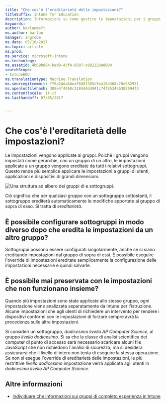 ```yaml
---
title: "Che cos'è l'ereditarietà delle impostazioni?"
titleSuffix: Intune for Education
description: Informazioni su come gestire le impostazioni per i gruppi di dispositivi con Intune per l'istruzione.
keywords: 
author: barlanmsft
ms.author: barlan
manager: angrobe
ms.date: 05/10/2017
ms.topic: article
ms.prod: 
ms.service: microsoft-intune
ms.technology: 
ms.assetid: 4b69b884-bed9-43f4-8507-c802228a8804
searchScope:
- IntuneEDU
ms.translationtype: Machine Translation
ms.sourcegitcommit: f76a24da64ea7688f385c5ea15a368c76e982951
ms.openlocfilehash: 388e4f4468c3184d4dd941c74f8524a6302694f3
ms.contentlocale: it-it
ms.lasthandoff: 07/05/2017


---
```


# <a name="what-is-settings-inheritance"></a>Che cos'è l'ereditarietà delle impostazioni?

Le impostazioni vengono applicate ai gruppi. Poiché i gruppi vengono impostati come gerarchie, con un gruppo di un altro, le impostazioni applicate a un gruppo vengono ereditate da tutti i relativi sottogruppi. Questo rende più semplice applicare le impostazioni a gruppi di utenti, applicazioni e dispositivi di grandi dimensioni.

  ![Una struttura ad albero dei gruppi di e sottogruppi.](./media/groups-002-inheritance.png)

Ciò significa che per qualsiasi gruppo con un sottogruppo sottostanti, il sottogruppo erediterà automaticamente le modifiche apportate al gruppo di sopra di esso. Si tratta di _ereditarietà_.

## <a name="can-i-configure-subgroups-differently-after-inheriting-settings-from-another-group"></a>È possibile configurare sottogruppi in modo diverso dopo che eredita le impostazioni da un altro gruppo?

Sottogruppi possono essere configurati singolarmente, anche se si siano ereditando impostazioni dal gruppo di sopra di essi. È possibile eseguire l'override di impostazioni ereditate semplicemente la configurazione delle impostazioni necessarie e quindi salvarle.

## <a name="can-i-ever-end-up-with-settings-that-do-not-work-together"></a>È possibile mai preservata con le impostazioni che non funzionano insieme?

Quando più impostazioni sono state applicate allo stesso gruppo, ogni impostazione viene analizzata separatamente da Intune per l'istruzione. Alcune impostazioni che agli utenti di richiedere un intervento per rendere i dispositivi conformi con le impostazioni di forzare sempre avrà la precedenza sulle altre impostazioni.

Si consideri un sottogruppo, *dodicesimo livello AP Computer Science*, al gruppo *livello dodicesimo*. Si sa che la classe di analisi scientifica dei computer di punto di accesso sarà necessario scaricare alcuni file JavaScript che non richiedono l'analisi di sicurezza, ma si desidera assicurarsi che il livello di intero non tenta di eseguire la stessa operazione. Se non si esegue l'override di ereditarietà delle impostazioni, le più restrittive *livello dodicesimo* impostazione verrà applicata agli utenti in *dodicesimo livello AP Computer Science*.

## <a name="find-out-more"></a>Altre informazioni

  - [Individuare che informazioni sui gruppi di completo esperienza in Intune](https://docs.microsoft.com/intune/deploy-use/use-groups-to-manage-users-and-devices-with-microsoft-intune)


